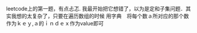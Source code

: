 leetcode上的第一题，有点忐忑.
  我最开始把它想错了，以为是定和子集问题．其实我想的太复杂了，只要在遍历数组的时候 用字典　将每个数ａ所对应的那个数作为ｋｅｙ,ａ的ｉｎｄｅｘ作为value即可
